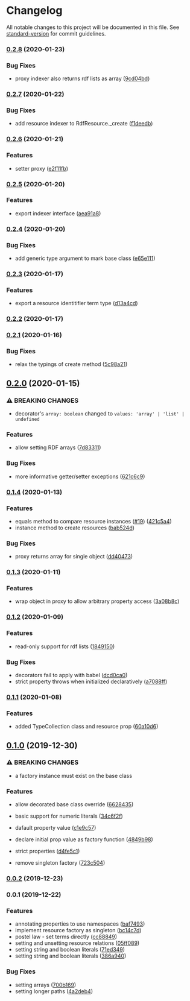 # Changelog

All notable changes to this project will be documented in this file. See [standard-version](https://github.com/conventional-changelog/standard-version) for commit guidelines.

### [0.2.8](https://github.com/tpluscode/rdfine/compare/v0.2.7...v0.2.8) (2020-01-23)


### Bug Fixes

* proxy indexer also returns rdf lists as array ([9cd04bd](https://github.com/tpluscode/rdfine/commit/9cd04bd3fa3d02ad6d531dd80c8704c1caf30a52))

### [0.2.7](https://github.com/tpluscode/rdfine/compare/v0.2.6...v0.2.7) (2020-01-22)


### Bug Fixes

* add resource indexer to RdfResource._create ([f1deedb](https://github.com/tpluscode/rdfine/commit/f1deedba70d7ea008f7ba8a57fcb52331980e330))

### [0.2.6](https://github.com/tpluscode/rdfine/compare/v0.2.5...v0.2.6) (2020-01-21)


### Features

* setter proxy ([e2f11fb](https://github.com/tpluscode/rdfine/commit/e2f11fbb335d0a9ac6c84b92f7bf4b6165aea230))

### [0.2.5](https://github.com/tpluscode/rdfine/compare/v0.2.4...v0.2.5) (2020-01-20)


### Features

* export indexer interface ([aea91a8](https://github.com/tpluscode/rdfine/commit/aea91a81028d9c43472daaf149dca91d9b0c2531))

### [0.2.4](https://github.com/tpluscode/rdfine/compare/v0.2.3...v0.2.4) (2020-01-20)


### Bug Fixes

* add generic type argument to mark base class ([e65e111](https://github.com/tpluscode/rdfine/commit/e65e1118dc78ee6ff00a605dcc46fbe8f7e288f6))

### [0.2.3](https://github.com/tpluscode/rdfine/compare/v0.2.2...v0.2.3) (2020-01-17)


### Features

* export a resource identitifier term type ([d13a4cd](https://github.com/tpluscode/rdfine/commit/d13a4cd7ae4fc35b55ebf0dff3ec0384e0fe60bf))

### [0.2.2](https://github.com/tpluscode/rdfine/compare/v0.2.1...v0.2.2) (2020-01-17)

### [0.2.1](https://github.com/tpluscode/rdfine/compare/v0.2.0...v0.2.1) (2020-01-16)


### Bug Fixes

* relax the typings of create method ([5c98a21](https://github.com/tpluscode/rdfine/commit/5c98a213dc0d2d0bc78a6ffd291dd5677ec7f1e3))

## [0.2.0](https://github.com/tpluscode/rdfine/compare/v0.1.4...v0.2.0) (2020-01-15)


### ⚠ BREAKING CHANGES

* decorator's `array: boolean` changed to `values: 'array' | 'list' | undefined`

### Features

* allow setting RDF arrays ([7d83311](https://github.com/tpluscode/rdfine/commit/7d833110273f7966973400792df38fc0037d51df))


### Bug Fixes

* more informative getter/setter exceptions ([621c6c9](https://github.com/tpluscode/rdfine/commit/621c6c910b5191624c8301cf234eb4e21492c528))

### [0.1.4](https://github.com/tpluscode/rdfine/compare/v0.1.3...v0.1.4) (2020-01-13)


### Features

* equals method to compare resource instances ([#19](https://github.com/tpluscode/rdfine/issues/19)) ([421c5a4](https://github.com/tpluscode/rdfine/commit/421c5a4849e6c3984be26166372419148d3d9807))
* instance method to create resources ([bab524d](https://github.com/tpluscode/rdfine/commit/bab524d638473034588240f6056437bc2d560140))


### Bug Fixes

* proxy returns array for single object ([dd40473](https://github.com/tpluscode/rdfine/commit/dd404738ff6a50e3846de1a90b57e5c76a79b41b))

### [0.1.3](https://github.com/tpluscode/rdfine/compare/v0.1.2...v0.1.3) (2020-01-11)


### Features

* wrap object in proxy to allow arbitrary property access ([3a08b8c](https://github.com/tpluscode/rdfine/commit/3a08b8c498e5503f927430f783827ecd065ebacb))

### [0.1.2](https://github.com/tpluscode/rdfine/compare/v0.1.1...v0.1.2) (2020-01-09)


### Features

* read-only support for rdf lists ([1849150](https://github.com/tpluscode/rdfine/commit/1849150f659a62e125d351da9613ba815ab4f890))


### Bug Fixes

* decorators fail to apply with babel ([dcd0ca0](https://github.com/tpluscode/rdfine/commit/dcd0ca0c9386d2ccc4ea03fc6d7b56aec0027fa3))
* strict property throws when initialized declaratively ([a7088ff](https://github.com/tpluscode/rdfine/commit/a7088ff33df3e6620374743adc0c6f06fc99124c))

### [0.1.1](https://github.com/tpluscode/rdfine/compare/v0.1.0...v0.1.1) (2020-01-08)


### Features

* added TypeCollection class and resource prop ([60a10d6](https://github.com/tpluscode/rdfine/commit/60a10d67fc39e6e47a1dcc09cea944858ec36c0f))

## [0.1.0](https://github.com/tpluscode/rdfine/compare/v0.0.2...v0.1.0) (2019-12-30)


### ⚠ BREAKING CHANGES

* a factory instance must exist on the base class

### Features

* allow decorated base class override ([6628435](https://github.com/tpluscode/rdfine/commit/662843515b6d111089e319f6d4dbc8f58fec428c))
* basic support for numeric literals ([34c6f2f](https://github.com/tpluscode/rdfine/commit/34c6f2fe4d64af725f2bf194790258a6daaf59be))
* dafault property value ([c1e9c57](https://github.com/tpluscode/rdfine/commit/c1e9c57e6c5cab629cbb1942572728ca0525feca))
* declare initial prop value as factory function ([4849b98](https://github.com/tpluscode/rdfine/commit/4849b98e3e86d3b961c853ed7f49121ae26a326b))
* strict properties ([d4fe5c1](https://github.com/tpluscode/rdfine/commit/d4fe5c1518ebed6c753b72e9ecbd80ef49ea7cbc))


* remove singleton factory ([723c504](https://github.com/tpluscode/rdfine/commit/723c504a006a6594c67baf1e37d511373307d2c2))

### [0.0.2](https://github.com/tpluscode/rdfine/compare/v0.0.1...v0.0.2) (2019-12-23)

### 0.0.1 (2019-12-22)


### Features

* annotating properties to use namespaces ([baf7493](https://github.com/tpluscode/rdfine/commit/baf7493ac3781d4564ccfc738274b83ffb6bfb70))
* implement resource factory as singleton ([bc14c7d](https://github.com/tpluscode/rdfine/commit/bc14c7df3d78cca55c7e40bb544e6711f1362132))
* postel law - set terms directly ([cc88849](https://github.com/tpluscode/rdfine/commit/cc88849a0ba0adbcf9d49f5c4d0a030d79b6004c))
* setting and unsetting resource relations ([05ff089](https://github.com/tpluscode/rdfine/commit/05ff08959e2339cd3ddf0bd6e939197036f1c6c7))
* setting string and boolean literals ([71ed349](https://github.com/tpluscode/rdfine/commit/71ed3491c93f9927be4518828851bd21fa03d6a3))
* setting string and boolean literals ([386a940](https://github.com/tpluscode/rdfine/commit/386a94063abf12904180b5aee353095e82b718e9))


### Bug Fixes

* setting arrays ([700b169](https://github.com/tpluscode/rdfine/commit/700b16951eeb0e4ec235acf485acf80b9f451fc7))
* setting longer paths ([4a2deb4](https://github.com/tpluscode/rdfine/commit/4a2deb4867a12c3f950e290a1769740c94df4170))
